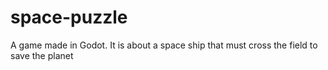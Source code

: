 # space-puzzle
A game made in Godot. It is about a space ship that must cross the field to save the planet
